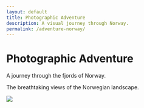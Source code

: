 ```yaml
---
layout: default
title: Photographic Adventure
description: A visual journey through Norway.
permalink: /adventure-norway/
---
```


# Photographic Adventure

A journey through the fjords of Norway.

The breathtaking views of the Norwegian landscape.

![](https://i.imgur.com/mySKKCT.png)
